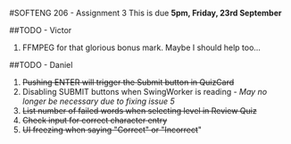 #SOFTENG 206 - Assignment 3
This is due <b>5pm, Friday, 23rd September</b>

##TODO - Victor
1. FFMPEG for that glorious bonus mark. Maybe I should help too...

##TODO - Daniel
1. ~~Pushing ENTER will trigger the Submit button in QuizCard~~
2. Disabling SUBMIT buttons when SwingWorker is reading - *May no longer be necessary due to fixing issue 5*
3. ~~List number of failed words when selecting level in Review Quiz~~
4. ~~Check input for correct character entry~~
5. ~~UI freezing when saying "Correct" or "Incorrect~~"
